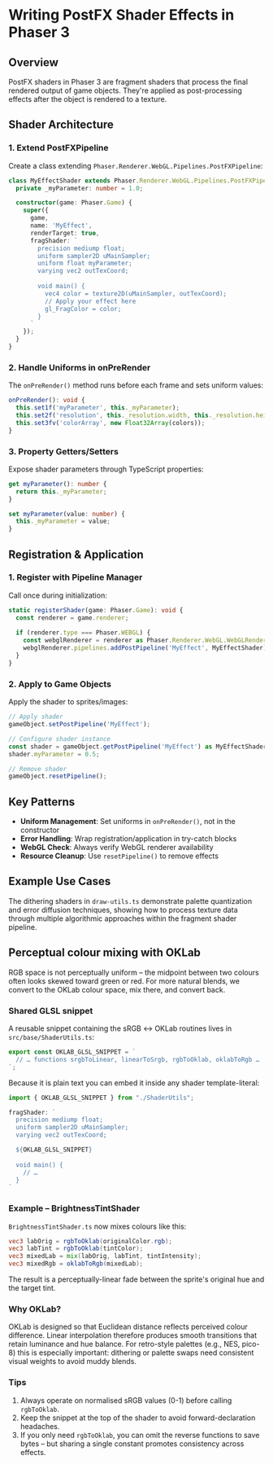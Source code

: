 # Writing PostFX Shader Effects in Phaser 3

## Overview

PostFX shaders in Phaser 3 are fragment shaders that process the final rendered output of game objects. They're applied as post-processing effects after the object is rendered to a texture.

## Shader Architecture

### 1. Extend PostFXPipeline

Create a class extending `Phaser.Renderer.WebGL.Pipelines.PostFXPipeline`:

```typescript
class MyEffectShader extends Phaser.Renderer.WebGL.Pipelines.PostFXPipeline {
  private _myParameter: number = 1.0;

  constructor(game: Phaser.Game) {
    super({
      game,
      name: 'MyEffect',
      renderTarget: true,
      fragShader: `
        precision mediump float;
        uniform sampler2D uMainSampler;
        uniform float myParameter;
        varying vec2 outTexCoord;
        
        void main() {
          vec4 color = texture2D(uMainSampler, outTexCoord);
          // Apply your effect here
          gl_FragColor = color;
        }
      `
    });
  }
}
```

### 2. Handle Uniforms in onPreRender

The `onPreRender()` method runs before each frame and sets uniform values:

```typescript
onPreRender(): void {
  this.set1f('myParameter', this._myParameter);
  this.set2f('resolution', this._resolution.width, this._resolution.height);
  this.set3fv('colorArray', new Float32Array(colors));
}
```

### 3. Property Getters/Setters

Expose shader parameters through TypeScript properties:

```typescript
get myParameter(): number {
  return this._myParameter;
}

set myParameter(value: number) {
  this._myParameter = value;
}
```

## Registration & Application

### 1. Register with Pipeline Manager

Call once during initialization:

```typescript
static registerShader(game: Phaser.Game): void {
  const renderer = game.renderer;
  
  if (renderer.type === Phaser.WEBGL) {
    const webglRenderer = renderer as Phaser.Renderer.WebGL.WebGLRenderer;
    webglRenderer.pipelines.addPostPipeline('MyEffect', MyEffectShader);
  }
}
```

### 2. Apply to Game Objects

Apply the shader to sprites/images:

```typescript
// Apply shader
gameObject.setPostPipeline('MyEffect');

// Configure shader instance
const shader = gameObject.getPostPipeline('MyEffect') as MyEffectShader;
shader.myParameter = 0.5;

// Remove shader
gameObject.resetPipeline();
```

## Key Patterns

- **Uniform Management**: Set uniforms in `onPreRender()`, not in the constructor
- **Error Handling**: Wrap registration/application in try-catch blocks
- **WebGL Check**: Always verify WebGL renderer availability
- **Resource Cleanup**: Use `resetPipeline()` to remove effects

## Example Use Cases

The dithering shaders in `draw-utils.ts` demonstrate palette quantization and error diffusion techniques, showing how to process texture data through multiple algorithmic approaches within the fragment shader pipeline.

## Perceptual colour mixing with OKLab

RGB space is not perceptually uniform – the midpoint between two colours often looks skewed toward green or red.  For more natural blends, we convert to the OKLab colour space, mix there, and convert back.

### Shared GLSL snippet

A reusable snippet containing the sRGB ↔ OKLab routines lives in `src/base/ShaderUtils.ts`:

```ts
export const OKLAB_GLSL_SNIPPET = `
  // … functions srgbToLinear, linearToSrgb, rgbToOklab, oklabToRgb …
`;
```

Because it is plain text you can embed it inside any shader template-literal:

```ts
import { OKLAB_GLSL_SNIPPET } from "./ShaderUtils";

fragShader: `
  precision mediump float;
  uniform sampler2D uMainSampler;
  varying vec2 outTexCoord;

  ${OKLAB_GLSL_SNIPPET}
  
  void main() {
    // …
  }
`
```

### Example – BrightnessTintShader

`BrightnessTintShader.ts` now mixes colours like this:

```glsl
vec3 labOrig = rgbToOklab(originalColor.rgb);
vec3 labTint = rgbToOklab(tintColor);
vec3 mixedLab = mix(labOrig, labTint, tintIntensity);
vec3 mixedRgb = oklabToRgb(mixedLab);
```

The result is a perceptually-linear fade between the sprite's original hue and the target tint.

### Why OKLab?

OKLab is designed so that Euclidean distance reflects perceived colour difference.  Linear interpolation therefore produces smooth transitions that retain luminance and hue balance.  For retro-style palettes (e.g., NES, pico-8) this is especially important: dithering or palette swaps need consistent visual weights to avoid muddy blends.

### Tips

1. Always operate on normalised sRGB values (0-1) before calling `rgbToOklab`.
2. Keep the snippet at the top of the shader to avoid forward-declaration headaches.
3. If you only need `rgbToOklab`, you can omit the reverse functions to save bytes – but sharing a single constant promotes consistency across effects.